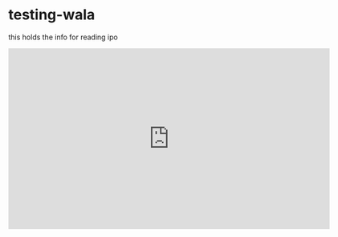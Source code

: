 # testing-wala




this holds the info for reading
ipo

<iframe width="640" height="360" src="https://www.youtube.com/embed/7wtfhZwyrcc" frameborder="0" allow="autoplay; encrypted-media" allowfullscreen></iframe>